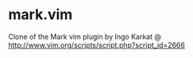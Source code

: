 mark.vim
========

Clone of the Mark vim plugin by Ingo Karkat @ http://www.vim.org/scripts/script.php?script_id=2666
